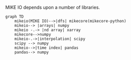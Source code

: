 MIKE IO depends upon a number of libraries.

```mermaid
graph TD
    mikeio(MIKE IO)-->|dfs| mikecore(mikecore-python)
    mikeio--> |arrays| numpy
    mikeio -.-> |nd array| xarray
    mikecore-->numpy
    mikeio-.->|interpolation| scipy
    scipy --> numpy
    mikeio-->|time index| pandas
    pandas--> numpy
```
